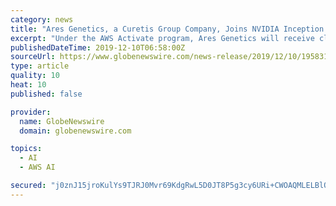```yaml
---
category: news
title: "Ares Genetics, a Curetis Group Company, Joins NVIDIA Inception and AWS Activate Programs"
excerpt: "Under the AWS Activate program, Ares Genetics will receive cloud computing credits ... Assay and is capable of accurately identifying microbial pathogens as well as predicting antibiotic susceptibility via artificial intelligence-powered interpretation of high-throughput DNA sequencing data obtained by next-generation sequencing technologies."
publishedDateTime: 2019-12-10T06:58:00Z
sourceUrl: https://www.globenewswire.com/news-release/2019/12/10/1958313/0/en/Ares-Genetics-a-Curetis-Group-Company-Joins-NVIDIA-Inception-and-AWS-Activate-Programs.html
type: article
quality: 10
heat: 10
published: false

provider:
  name: GlobeNewswire
  domain: globenewswire.com

topics:
  - AI
  - AWS AI

secured: "j0znJ15jroKulYs9TJRJ0Mvr69KdgRwL5D0JT8P5g3cy6URi+CWOAQMLELBlQwPAOK8EQoYgW2l1cBH4GUCsIlFf30+51+EqK8qodhkIbXGZJk8+M1ryKoaL9RXznxt6Wq05v7Y0Wly4l0UIFfKiCsonEfkBwPGDYxtxAWJFUVOFMeaVh1/fC25doYzbquetPCIISXILrL46zpWE3gsbKx/6mdaqc0a9IP6J+eHIRdseY5QWkssJqlTEEDT/iP3CZZstcPGEwPPWxvFHOv9FpQ==;AH5/iJPoD19F+udke7Mpeg=="
---
```


